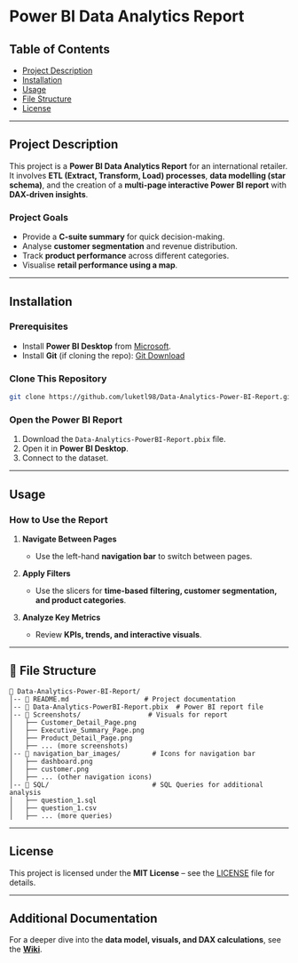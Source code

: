 # **Power BI Data Analytics Report**

## Table of Contents
- [Project Description](#project-description)
- [Installation](#installation)
- [Usage](#usage)
- [File Structure](#file-structure)
- [License](#license)

---

## **Project Description**
This project is a **Power BI Data Analytics Report** for an international retailer. It involves **ETL (Extract, Transform, Load) processes**, **data modelling (star schema)**, and the creation of a **multi-page interactive Power BI report** with **DAX-driven insights**.

### **Project Goals**
- Provide a **C-suite summary** for quick decision-making.
- Analyse **customer segmentation** and revenue distribution.
- Track **product performance** across different categories.
- Visualise **retail performance using a map**.

---

## **Installation**
### **Prerequisites**
- Install **Power BI Desktop** from [Microsoft](https://powerbi.microsoft.com/desktop/).
- Install **Git** (if cloning the repo): [Git Download](https://git-scm.com/downloads)

### **Clone This Repository**
```bash
git clone https://github.com/luketl98/Data-Analytics-Power-BI-Report.git
```

### **Open the Power BI Report**
1. Download the `Data-Analytics-PowerBI-Report.pbix` file.
2. Open it in **Power BI Desktop**.
3. Connect to the dataset.

---

## **Usage**
### **How to Use the Report**
1. **Navigate Between Pages**  
   - Use the left-hand **navigation bar** to switch between pages.

2. **Apply Filters**  
   - Use the slicers for **time-based filtering, customer segmentation, and product categories**.

3. **Analyze Key Metrics**  
   - Review **KPIs, trends, and interactive visuals**.

---

## **📂 File Structure**
```plaintext
📁 Data-Analytics-Power-BI-Report/
│-- 📄 README.md                   # Project documentation
│-- 📄 Data-Analytics-PowerBI-Report.pbix  # Power BI report file
│-- 📁 Screenshots/                 # Visuals for report
│   ├── Customer_Detail_Page.png
│   ├── Executive_Summary_Page.png
│   ├── Product_Detail_Page.png
│   ├── ... (more screenshots)
│-- 📁 navigation_bar_images/        # Icons for navigation bar
│   ├── dashboard.png
│   ├── customer.png
│   ├── ... (other navigation icons)
│-- 📁 SQL/                          # SQL Queries for additional analysis
│   ├── question_1.sql
│   ├── question_1.csv
│   ├── ... (more queries)
```

---

## **License**
This project is licensed under the **MIT License** – see the [LICENSE](LICENSE) file for details.

---

## **Additional Documentation**
For a deeper dive into the **data model, visuals, and DAX calculations**, see the **[Wiki](https://github.com/luketl98/Data-Analytics-Power-BI-Report/wiki)**.
